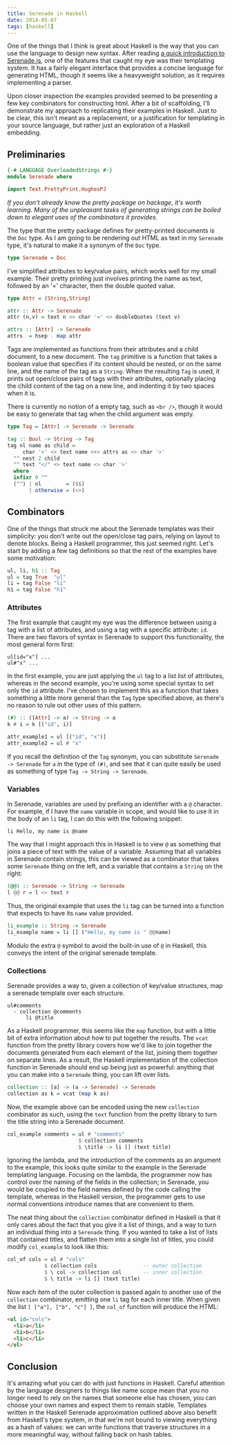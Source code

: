 ```yaml
---
title: Serenade in Haskell
date: 2014-05-07
tags: [haskell]
---
```


One of the things that I think is great about Haskell is the way that you can
use the language to design new syntax.  After reading
[a quick introduction to Serenade.js][serenade], one of the features that caught
my eye was their templating system.  It has a fairly elegant interface that
provides a concise language for generating HTML, though it seems like a
heavyweight solution, as it requires implementing a parser.

<!--more-->

Upon closer inspection the examples provided seemed to be presenting a few key
combinators for constructing html.  After a bit of scaffolding, I'll demonstrate
my approach to replicating their examples in Haskell.  Just to be clear, this
isn't meant as a replacement, or a justification for templating in your source
language, but rather just an exploration of a Haskell embedding.

Preliminaries
-------------

```haskell
{-# LANGUAGE OverloadedStrings #-}
module Serenade where

import Text.PrettyPrint.HughesPJ
```

*If you don't already know the pretty package on hackage, it's worth learning.
Many of the unpleasant tasks of generating strings can be boiled down to elegant
uses of the combinators it provides.*

The type that the pretty package defines for pretty-printed documents is the
`Doc` type.  As I am going to be rendering out HTML as text in my `Serenade`
type, it's natural to make it a synonym of the `Doc` type.

```haskell
type Serenade = Doc
```

I've simplified attributes to key/value pairs, which works well for my
small example.  Their pretty printing just involves printing the name as text,
followed by an '=' character, then the double quoted value.

```haskell
type Attr = (String,String)

attr :: Attr -> Serenade
attr (n,v) = text n <> char '=' <> doubleQuotes (text v)

attrs :: [Attr] -> Serenade
attrs  = hsep . map attr
```

Tags are implemented as functions from their attributes and a child document, to
a new document.  The `tag` primitive is a function that takes a boolean value
that specifies if its content should be nested, or on the same line, and the
name of the tag as a `String`.  When the resulting `Tag` is used, it prints out
open/close pairs of tags with their attributes, optionally placing the child
content of the tag on a new line, and indenting it by two spaces when it is.

There is currently no notion of a empty tag, such as `<br />`, though it would
be easy to generate that tag when the child argument was empty.

```haskell
type Tag = [Attr] -> Serenade -> Serenade

tag :: Bool -> String -> Tag
tag nl name as child =
     char '<' <> text name <+> attrs as <> char '>'
  ^^ nest 2 child
  ^^ text "</" <> text name <> char '>'
  where
  infixr 0 ^^
  (^^) | nl        = ($$)
       | otherwise = (<>)

```

Combinators
-----------

One of the things that struck me about the Serenade templates was their
simplicity: you don't write out the open/close tag pairs,
relying on layout to denote blocks.  Being a Haskell programmer, this just
seemed right.  Let's start by adding a few tag definitions so that the rest of
the examples have some motivation:

```haskell
ul, li, h1 :: Tag
ul = tag True  "ul"
li = tag False "li"
h1 = tag False "h1"
```

### Attributes

The first example that caught my eye was the difference between using a tag with
a list of attributes, and using a tag with a specific attribute: `id`.  There
are two flavors of syntax in Serenade to support this functionality, the most
general form first:

```
ul[id="x"] ...
ul#"x" ...
```

In the first example, you are just applying the `ul` tag to a list list of
attributes, whereas in the second example, you're using some special syntax to
set only the `id` attribute.  I've chosen to implement this as a function that
takes something a little more general than the `Tag` type specified above, as
there's no reason to rule out other uses of this pattern.

```haskell
(#) :: ([Attr] -> a) -> String -> a
k # i = k [("id", i)]

attr_example1 = ul [("id", "x")]
attr_example2 = ul # "x"
```

If you recall the definition of the `Tag` synonym, you can substitute
`Serenade -> Serenade` for `a` in the type of `(#)`, and see that it can quite
easily be used as something of type `Tag -> String -> Serenade`.

### Variables

In Serenade, variables are used by prefixing an identifier with a `@` character.
For example, if I have the `name` variable in scope, and would like to use it in
the body of an `li` tag, I can do this with the following snippet:

```
li Hello, my name is @name
```

The way that I might approach this in Haskell is to view `@` as something that
joins a piece of text with the value of a variable.  Assuming that all
variables in Serenade contain strings, this can be viewed as a combinator that
takes some `Serenade` thing on the left, and a variable that contains a `String`
on the right:

```haskell
(@@) :: Serenade -> String -> Serenade
l @@ r = l <> text r
```

Thus, the original example that uses the `li` tag can be turned into a function
that expects to have its `name` value provided.

```haskell
li_example :: String -> Serenade
li_example name = li [] ("Hello, my name is " @@name)
```

Modulo the extra `@` symbol to avoid the built-in use of `@` in Haskell, this
conveys the intent of the original serenade template.

### Collections

Serenade provides a way to, given a collection of key/value structures, map a
serenade template over each structure.

```text
ul#comments
  - collection @comments
      li @title
```

As a Haskell programmer, this seems like the `map` function, but with a little
bit of extra information about how to put together the results.  The `vcat`
function from the pretty library covers how we'd like to join together the
documents generated from each element of the list, joining them together on
separate lines.  As a result, the Haskell implementation of the collection
function in Serenade should end up being just as powerful: anything that you
can make into a `Serenade` thing, you can lift over lists.

```haskell
collection :: [a] -> (a -> Serenade) -> Serenade
collection as k = vcat (map k as)
```

Now, the example above can be encoded using the new `collection` combinator as
such, using the `text` function from the pretty library to turn the title string
into a Serenade document.

```haskell
col_example comments = ul # "comments"
                       $ collection comments
                       $ \title -> li [] (text title)
```

Ignoring the lambda, and the introduction of the comments as an argument to the
example, this looks quite similar to the example in the Serenade templating
language.  Focusing on the lambda, the programmer now has control over the
naming of the fields in the collection; in Serenade, you would be coupled to the
field names defined by the code calling the template, whereas in the Haskell
version, the programmer gets to use normal conventions introduce names
that are convenient to them.

The neat thing about the `collection` combinator defined in Haskell is that it
only cares about the fact that you give it a list of things, and a way to turn
an individual thing into a `Serenade` thing.  If you wanted  to take a list of
lists that contained titles, and flatten them into a single list of titles, you
could modify `col_example` to look like this:

```haskell
col_of cols = ul # "cols"
            $ collection cols               -- outer collection
            $ \ col -> collection col       -- inner collection
            $ \ title -> li [] (text title)
```

Now each item of the outer collection is passed again to another use of the
`collection` combinator, emitting one `li` tag for each inner title.  When given
the list `[ ["a"], ["b", "c"] ]`, the `col_of` function will produce the HTML:

```html
<ul id="cols">
  <li>a</li>
  <li>b</li>
  <li>c</li>
</ul>
```

Conclusion
----------

It's amazing what you can do with just functions in Haskell. Careful attention
by the language designers to things like name scope mean that you no longer need
to rely on the names that someone else has chosen, you can choose your own
names and expect them to remain stable.  Templates written in the Haskell
Serenade approximation outlined above also benefit from Haskell's type system,
in that we're not bound to viewing everything as a hash of values: we can write
functions that traverse structures in a more meaningful way, without falling
back on hash tables.

[serenade]: http://elabs.se/blog/33-why-serenade
